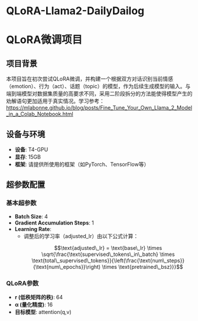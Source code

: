 # QLoRA-Llama2-DailyDailog
# QLoRA微调项目

## 项目背景
本项目旨在初次尝试QLoRA微调，并构建一个根据双方对话识别当前情感（emotion）、行为（act）、话题（topic）的模型，作为后续生成模型的输入。与端到端模型对数据集质量的高要求不同，采用二阶段拆分的方法能使得模型产生的劝解语句更加适用于真实情况。学习参考：https://mlabonne.github.io/blog/posts/Fine_Tune_Your_Own_Llama_2_Model_in_a_Colab_Notebook.html


## 设备与环境
- **设备**: T4-GPU  
- **显存**: 15GB  
- **框架**: 请提供所使用的框架（如PyTorch、TensorFlow等）

## 超参数配置

### 基本超参数
- **Batch Size**: 4
- **Gradient Accumulation Steps**: 1
- **Learning Rate**:  
  - 调整后的学习率（adjusted_lr）由以下公式计算：  
    ```math
    \text{adjusted\_lr} = \text{base\_lr} \times \sqrt{\frac{\text{supervised\_tokens\_in\_batch} \times \text{total\_supervised\_tokens}}{\left(\frac{\text{num\_steps}}{\text{num\_epochs}}\right) \times \text{pretrained\_bsz}}}
    ```

### QLoRA参数
- **r (低秩矩阵的秩)**: 64
- **α (量化精度)**: 16
- **目标模型**: attention(q,v)
